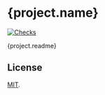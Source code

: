 # {project.name}

[![Checks](https://img.shields.io/github/actions/workflow/status/{repo.owner}/{repo.name}/checks.yml?style=flat-square&colorA=22272d&colorB=22272d&label=checks)](https://github.com/{repo.owner}}/{repo.name}/actions/workflows/checks.yml)

{project.readme}

## License

[MIT](LICENSE).
